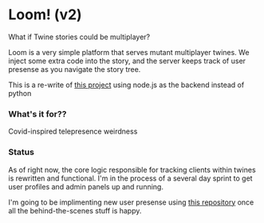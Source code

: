 Loom! (v2)
==========

What if Twine stories could be multiplayer?

Loom is a very simple platform that serves mutant multiplayer twines.
We inject some extra code into the story, and the server keeps track of user presense as you navigate the story tree.

This is a re-write of [this project]("https://github.com/pgulley/loom/stargazers") using node.js as the backend instead of python


### What's it for??
Covid-inspired telepresence weirdness


### Status 
As of right now, the core logic responsible for tracking clients within twines is rewritten and functional.
I'm in the process of a several day sprint to get user profiles and admin panels up and running.

I'm going to be implimenting new user presense using [this repository](https://github.com/pgulley/svg_wiggles) once all the behind-the-scenes stuff is happy. 



